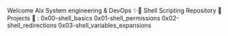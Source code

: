 Welcome Alx System engineering & DevOps ✨🚀
Shell Scripting Repository 🚀
Projects 📁 :
0x00-shell_basics
0x01-shell_permissions
0x02-shell_redirections
0x03-shell_variables_expansions
